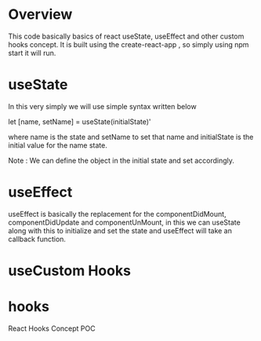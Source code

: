 # Overview

This code basically basics of react useState, useEffect and other custom hooks concept. It is built using the create-react-app , so simply using npm start it will run.

# useState

In this very simply we will use simple syntax written below 

let [name, setName] = useState(initialState)'

where name is the state and setName to set that name and initialState is the initial value for the name state.

Note : We can define the object in the initial state and set accordingly.

# useEffect

useEffect is basically the replacement for the componentDidMount, componentDidUpdate and componentUnMount, in this we can useState along with this to initialize and set the state and useEffect will take an callback function.

# useCustom Hooks

# hooks
React Hooks Concept POC
